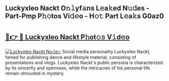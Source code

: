 ## Luckyxleo Nackt O𝚗𝚕yf𝚊ns L𝚎a𝚔ed N𝚞𝚍es - Part-Pmp P𝚑𝚘tos Vi𝚍𝚎o - H𝚘𝚝 Part L𝚎a𝚔s G0az0

# <h2><a href="http://kf7g45r.oniu.top/?m=Luckyxleo+Nackt">🔗👉 🔴 Luckyxleo Nackt P𝚑ot𝚘𝚜 V𝚒d𝚎o</a></h2>

[![Luckyxleo Nackt Nu𝚍e𝚜](https://i.imgur.com/0qMVB7G.gif)](http://kf7g45r.oniu.top/?m=Luckyxleo+Nackt)
Social media personality Luckyxleo Nackt, famed for publishing dance and lifestyle material, consisting of presentations and vlogs. Luckyxleo Nackt's public persona is characterized by its sincerity and openness, while the intricacies of his personal life remain shrouded in mystery.  
